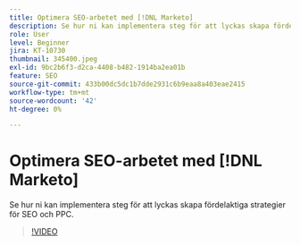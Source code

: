 ```yaml
---
title: Optimera SEO-arbetet med [!DNL Marketo]
description: Se hur ni kan implementera steg för att lyckas skapa fördelaktiga strategier för SEO och PPC.
role: User
level: Beginner
jira: KT-10730
thumbnail: 345400.jpeg
exl-id: 9bc2b6f3-d2ca-4408-b482-1914ba2ea01b
feature: SEO
source-git-commit: 433b00dc5dc1b7dde2931c6b9eaa8a403eae2415
workflow-type: tm+mt
source-wordcount: '42'
ht-degree: 0%

---
```


# Optimera SEO-arbetet med [!DNL Marketo]

Se hur ni kan implementera steg för att lyckas skapa fördelaktiga strategier för SEO och PPC.

>[!VIDEO](https://video.tv.adobe.com/v/345400/?quality=12&learn=on)
